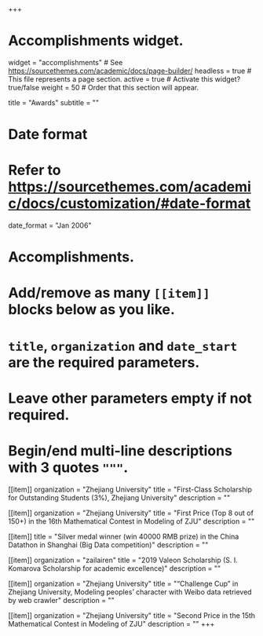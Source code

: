 +++
# Accomplishments widget.
widget = "accomplishments"  # See https://sourcethemes.com/academic/docs/page-builder/
headless = true  # This file represents a page section.
active = true  # Activate this widget? true/false
weight = 50  # Order that this section will appear.

title = "Awards"
subtitle = ""

# Date format
#   Refer to https://sourcethemes.com/academic/docs/customization/#date-format
date_format = "Jan 2006"

# Accomplishments.
#   Add/remove as many `[[item]]` blocks below as you like.
#   `title`, `organization` and `date_start` are the required parameters.
#   Leave other parameters empty if not required.
#   Begin/end multi-line descriptions with 3 quotes `"""`.

[[item]]
  organization = "Zhejiang University"
  title = "First-Class Scholarship for Outstanding Students (3%), Zhejiang University"
  description = ""

[[item]]
  organization = "Zhejiang University"
  title = "First Price (Top 8 out of 150+) in the 16th Mathematical Contest in Modeling of ZJU"
  description = ""

[[item]]
  title = "Silver medal winner (win 40000 RMB prize) in the China Datathon in Shanghai (Big Data competition)"
  description = ""

[[item]]
  organization = "zailairen"
  title = "2019 Valeon Scholarship (S. I. Komarova Scholarship for academic excellence)"
  description = ""

[[item]]
  organization = "Zhejiang University"
  title = "“Challenge Cup” in Zhejiang University, Modeling peoples’ character with Weibo data retrieved by web crawler"
  description = ""

[[item]]
  organization = "Zhejiang University"
  title = "Second Price in the 15th Mathematical Contest in Modeling of ZJU"
  description = ""
+++
